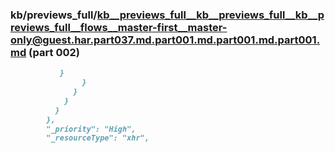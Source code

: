 ### kb/previews_full/kb__previews_full__kb__previews_full__kb__previews_full__flows__master-first__master-only@guest.har.part037.md.part001.md.part001.md.part001.md (part 002)

```md
           }
                }
              }
            }
          }
        },
        "_priority": "High",
        "_resourceType": "xhr",
        
```

```
